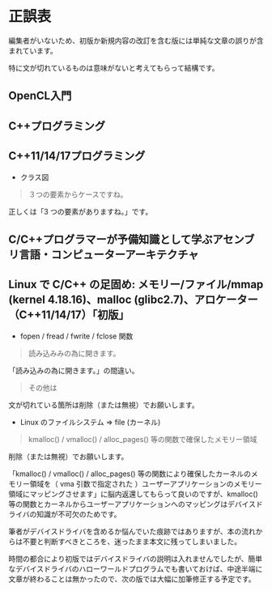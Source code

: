 # 正誤表

編集者がいないため、初版か新規内容の改訂を含む版には単純な文章の誤りが含まれています。

特に文が切れているものは意味がないと考えてもらって結構です。

## OpenCL入門

## C++プログラミング

## C++11/14/17プログラミング

* クラス図

> ３つの要素からケースですね。

正しくは「3 つの要素がありますね。」です。

## C/C++プログラマーが予備知識として学ぶアセンブリ言語・コンピューターアーキテクチャ

## Linux で C/C++ の足固め: メモリー/ファイル/mmap (kernel 4.18.16)、malloc (glibc2.7)、アロケーター（C++11/14/17）「初版」

* fopen / fread / fwrite / fclose 関数

> 読み込みみの為に開きます。

「読み込みの為に開きます。」の間違い。

>その他は

文が切れている箇所は削除（または無視）でお願いします。

* Linux のファイルシステム => file (カーネル)

> kmalloc() / vmalloc() / alloc_pages() 等の関数で確保したメモリー領域

削除（または無視）でお願いします。

「kmalloc() / vmalloc() / alloc_pages() 等の関数により確保したカーネルのメモリー領域を（ vma 引数で指定された ）ユーザーアプリケーションのメモリー領域にマッピングさせます」に脳内返還してもらって良いのですが、kmalloc() 等の関数とカーネルからユーザーアプリケーションへのマッピングはデバイスドライバの知識が不可欠のためです。

筆者がデバイスドライバを含めるか悩んでいた痕跡ではありますが、本の流れからは不要と判断すべきところを、迷ったまま本文に残ってしまいました。

時間の都合により初版ではデバイスドライバの説明は入れませんでしたが、簡単なデバイスドライバのハローワールドプログラムでも書いておけば、中途半端に文章が終わることは無かったので、次の版では大幅に加筆修正する予定です。



